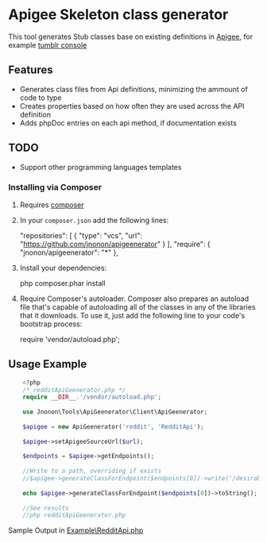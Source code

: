 Apigee Skeleton class generator
================================================
This tool generates Stub classes base on existing definitions in [Apigee](http://apigee.com/about/), for example [tumblr console](https://apigee.com/console/tumblr)

Features
--------

- Generates class files from Api definitions, minimizing the ammount of code to type
- Creates properties based on how often they are used across the API definition
- Adds phpDoc entries on each api method, if documentation exists

TODO
----

- Support other programming languages templates

### Installing via Composer
1. Requires [composer](getcomposer.org)

2. In your `composer.json` add the following lines:

    "repositories": [
        {
        "type": "vcs",
        "url": "https://github.com/jnonon/apigeenerator"
        }
    ],
    "require": {
        "jnonon/apigeenerator": "*"
    },

3. Install your dependencies:

    php composer.phar install

4. Require Composer's autoloader. Composer also prepares an autoload file that's capable of autoloading all of the classes in any of the libraries that it downloads. To use it, just add the following line to your code's bootstrap process:

    require 'vendor/autoload.php';

## Usage Example
```php
    <?php
    /* redditApiGeenerator.php */
    require __DIR__.'/vendor/autoload.php';
    
    use Jnonon\Tools\ApiGeenerator\Client\ApiGeenerator;
    
    $apigee = new ApiGeenerator('reddit', 'RedditApi');
    
    $apigee->setApigeeSourceUrl($url);
    
    $endpoints = $apigee->getEndpoints();
    
    //Write to a path, overriding if exists
    //$apigee->generateClassForEndpoint($endpoints[0])->write('/desirable/filesystem/path', true);
    
    echo $apigee->generateClassForEndpoint($endpoints[0])->toString();
    
    //See results
    //php redditApiGeenerator.php
```
Sample Output in [Example\RedditApi.php](https://github.com/jnonon/apigeenerator/blob/master/Examples/RedditApi.php)

    
